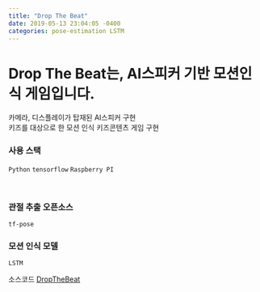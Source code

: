 ```yaml
---
title: "Drop The Beat"
date: 2019-05-13 23:04:05 -0400
categories: pose-estimation LSTM  
---
```

# Drop The Beat는, AI스피커 기반 모션인식 게임입니다. <br>

카메라, 디스플레이가 탑재된 AI스피커 구현<br>
키즈를 대상으로 한 모션 인식 키즈콘텐츠 게임 구현 <br>

### 사용 스택 <br>

`Python` `tensorflow` `Raspberry PI`

<br>

### 관절 추출 오픈소스
```
tf-pose
```

### 모션 인식 모델
```
LSTM
```


소스코드 [DropTheBeat][dropthebeat-gh]

[dropthebeat-gh]:   https://github.com/koseokkyu/AI_tfPose_Project
